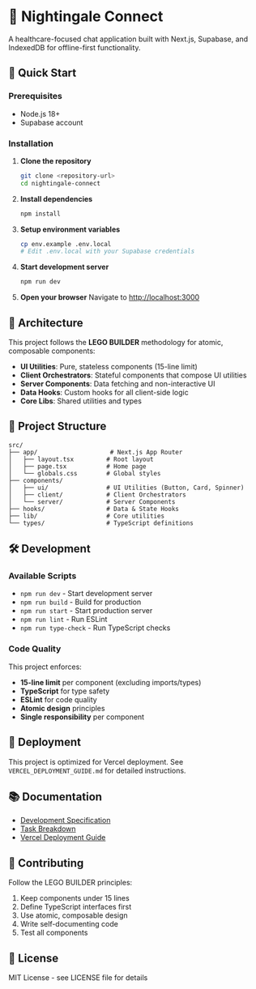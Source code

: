 # 🏥 Nightingale Connect

A healthcare-focused chat application built with Next.js, Supabase, and IndexedDB for offline-first functionality.

## 🚀 Quick Start

### Prerequisites
- Node.js 18+
- Supabase account

### Installation

1. **Clone the repository**
   ```bash
   git clone <repository-url>
   cd nightingale-connect
   ```

2. **Install dependencies**
   ```bash
   npm install
   ```

3. **Setup environment variables**
   ```bash
   cp env.example .env.local
   # Edit .env.local with your Supabase credentials
   ```

4. **Start development server**
   ```bash
   npm run dev
   ```

5. **Open your browser**
   Navigate to [http://localhost:3000](http://localhost:3000)

## 🧱 Architecture

This project follows the **LEGO BUILDER** methodology for atomic, composable components:

- **UI Utilities**: Pure, stateless components (15-line limit)
- **Client Orchestrators**: Stateful components that compose UI utilities
- **Server Components**: Data fetching and non-interactive UI
- **Data Hooks**: Custom hooks for all client-side logic
- **Core Libs**: Shared utilities and types

## 📁 Project Structure

```
src/
├── app/                    # Next.js App Router
│   ├── layout.tsx         # Root layout
│   ├── page.tsx           # Home page
│   └── globals.css        # Global styles
├── components/
│   ├── ui/                # UI Utilities (Button, Card, Spinner)
│   ├── client/            # Client Orchestrators
│   └── server/            # Server Components
├── hooks/                 # Data & State Hooks
├── lib/                   # Core utilities
└── types/                 # TypeScript definitions
```

## 🛠️ Development

### Available Scripts

- `npm run dev` - Start development server
- `npm run build` - Build for production
- `npm run start` - Start production server
- `npm run lint` - Run ESLint
- `npm run type-check` - Run TypeScript checks

### Code Quality

This project enforces:
- **15-line limit** per component (excluding imports/types)
- **TypeScript** for type safety
- **ESLint** for code quality
- **Atomic design** principles
- **Single responsibility** per component

## 🚀 Deployment

This project is optimized for Vercel deployment. See `VERCEL_DEPLOYMENT_GUIDE.md` for detailed instructions.

## 📚 Documentation

- [Development Specification](DEVELOPMENT_SPEC.md)
- [Task Breakdown](TASK_BREAKDOWN.md)
- [Vercel Deployment Guide](VERCEL_DEPLOYMENT_GUIDE.md)

## 🤝 Contributing

Follow the LEGO BUILDER principles:
1. Keep components under 15 lines
2. Define TypeScript interfaces first
3. Use atomic, composable design
4. Write self-documenting code
5. Test all components

## 📄 License

MIT License - see LICENSE file for details
